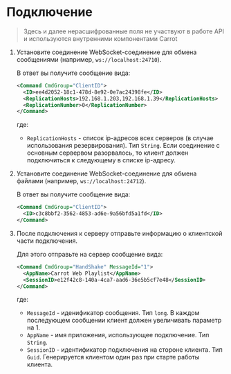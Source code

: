 # Подключение

> Здесь и далее нерасшифрованные поля не участвуют в работе API и используются внутренними компонентами Carrot

1. Установите соединение WebSocket-соединение для обмена сообщениями (например, `ws://localhost:24710`).

    В ответ вы получите сообщение вида:

    ```xml
    <Command CmdGroup="ClientID">
      <ID>ee4d2052-18c1-478d-8e92-0e7ac24398fe</ID>
      <ReplicationHosts>192.168.1.203,192.168.1.39</ReplicationHosts>
      <ReplicationNumber>0</ReplicationNumber>
    </Command>
    ```

    где:

    - `ReplicationHosts` - список ip-адресов всех серверов (в случае использования    резервирования). Тип `String`. Если соединение с основным сервервом разорвалось,    то клиент должен подключиться к следующему в списке ip-адресу.

1. Установите соединение WebSocket-соединение для обмена файлами (например, `ws://localhost:24712`).

    В ответ вы получите сообщение вида:

    ```xml
    <Command CmdGroup="ClientID">
      <ID>c3c8bbf2-3562-4853-ad6e-9a56bfd5a1fd</ID>
    </Command>
    ```

1. После подключения к серверу отправьте информацию о клиентской части подключения.

    Для этого отправьте на сервер сообщение вида:

    ```xml
    <Command CmdGroup="HandShake" MessageId="1">
      <AppName>Carrot Web Playlist</AppName>
      <SessionID>e12f42c8-140a-4ca7-aad6-36e5b5cf7e48</SessionID>
    </Command>
    ```

    где:

    - `MessageId` - иденификатор сообщения. Тип `long`. В каждом последующем    сообщении клиент должен увеличивать параметр на 1.
    - `AppName` - имя приложения, использующее подключение. Тип `String`.
    - `SessionID` - идентификатор подключения на стороне клиента. Тип `Guid`.     Генерируется клиентом один раз при старте работы клиента.

